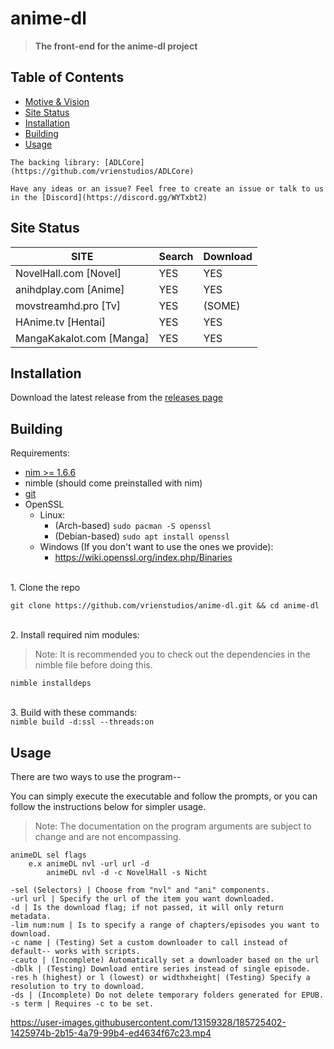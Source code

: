 # anime-dl
> <strong>The front-end for the anime-dl project</strong>
## Table of Contents
- [Motive & Vision](#motive--vision)
- [Site Status](#site-status)
- [Installation](#installation)
- [Building](#building)
- [Usage](#usage)

```
The backing library: [ADLCore](https://github.com/vrienstudios/ADLCore)

Have any ideas or an issue? Feel free to create an issue or talk to us in the [Discord](https://discord.gg/WYTxbt2)
```
## Site Status

| SITE                 | Search   | Download |
|----------------------|----------|----------|
| NovelHall.com [Novel]    | YES      | YES      |
| anihdplay.com [Anime]    | YES      | YES      |
| movstreamhd.pro [Tv]          | YES      | (SOME)      |
| HAnime.tv [Hentai]      | YES      | YES      |
| MangaKakalot.com [Manga] | YES      | YES      |

## Installation
Download the latest release from the [releases page](https://github.com/vrienstudios/anime-dl/releases)

## Building
Requirements:
* [nim >= 1.6.6](https://nim-lang.org/install.html)
* nimble (should come preinstalled with nim)
* [git](https://git-scm.com/)
* OpenSSL
    * Linux:
        * (Arch-based) ``sudo pacman -S openssl``
        * (Debian-based) ``sudo apt install openssl``
    * Windows (If you don't want to use the ones we provide):
        * https://wiki.openssl.org/index.php/Binaries

<br>1. Clone the repo<br>
```
git clone https://github.com/vrienstudios/anime-dl.git && cd anime-dl
```
<br>2. Install required nim modules:<br>
> Note: It is recommended you to check out the dependencies in the nimble file before doing this.
```
nimble installdeps
```
<br>3. Build with these commands: <br>
```nimble build -d:ssl --threads:on```

## Usage
There are two ways to use the program--

You can simply execute the executable and follow the prompts, or you can follow the instructions below for simpler usage.
> Note: The documentation on the program arguments are subject to change and are not encompassing.

```
animeDL sel flags
    e.x animeDL nvl -url url -d
        animeDL nvl -d -c NovelHall -s Nicht

-sel (Selectors) | Choose from "nvl" and "ani" components.
-url url | Specify the url of the item you want downloaded.
-d | Is the download flag; if not passed, it will only return metadata.
-lim num:num | Is to specify a range of chapters/episodes you want to download.
-c name | (Testing) Set a custom downloader to call instead of default-- works with scripts.
-cauto | (Incomplete) Automatically set a downloader based on the url
-dblk | (Testing) Download entire series instead of single episode.
-res h (highest) or l (lowest) or widthxheight| (Testing) Specify a resolution to try to download.
-ds | (Incomplete) Do not delete temporary folders generated for EPUB.
-s term | Requires -c to be set.
```



https://user-images.githubusercontent.com/13159328/185725402-1425974b-2b15-4a79-99b4-ed4634f67c23.mp4

